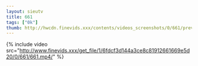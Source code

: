 ```yaml
--- 
layout: sieutv
title: 661
tags: ["0k"]
thumb: http://hwcdn.finevids.xxx/contents/videos_screenshots/0/661/preview.mp4.jpg
---
```

{% include video src="http://www.finevids.xxx/get_file/1/6fdcf3d144a3ce8c81912661669e5d20/0/661/661.mp4/" %} 
